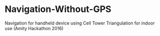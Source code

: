 # Navigation-Without-GPS
Navigation for handheld device using Cell Tower Triangulation for indoor use (Amity Hackathon 2016)
